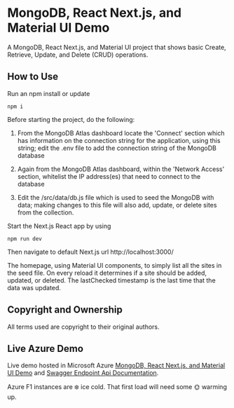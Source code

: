 # MongoDB, React Next.js, and Material UI Demo

A MongoDB, React Next.js, and Material UI project that shows basic Create, Retrieve, Update, and Delete (CRUD) operations.

## How to Use

Run an npm install or update

```
npm i
```

Before starting the project, do the following:

1. From the MongoDB Atlas dashboard locate the 'Connect' section which has information on the connection string for the application, using this string; edit the .env file to add the connection string of the MongoDB database

1. Again from the MongoDB Atlas dashboard, within the 'Network Access' section, whitelist the IP address(es) that need to connect to the database

1. Edit the /src/data/db.js file which is used to seed the MongoDB with data; making changes to this file will also add, update, or delete sites from the collection.

Start the Next.js React app by using

```
npm run dev
```

Then navigate to default Next.js url http://localhost:3000/

The homepage, using Material UI components, to simply list all the sites in the seed file. On every reload it determines if a site should be added, updated, or deleted. The lastChecked timestamp is the last time that the data was updated.

## Copyright and Ownership

All terms used are copyright to their original authors.

## Live Azure Demo

Live demo hosted in Microsoft Azure [MongoDB, React Next.js, and Material UI Demo](https://dev-mongodb-react-nextjs-mui-demo.azurewebsites.net/) and [Swagger Endpoint Api Documentation](https://dev-mongodb-react-nextjs-mui-demo.azurewebsites.net/swagger).

Azure F1 instances are :snowflake: ice cold. That first load will need some :sun_with_face: warming up.
